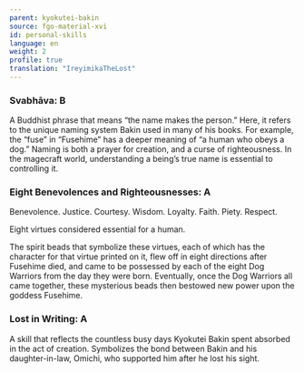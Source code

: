 ```yaml
---
parent: kyokutei-bakin
source: fgo-material-xvi
id: personal-skills
language: en
weight: 2
profile: true
translation: "IreyimikaTheLost"
---
```


### Svabhāva: B

A Buddhist phrase that means “the name makes the person.” Here, it refers to the unique naming system Bakin used in many of his books. For example, the “fuse” in “Fusehime” has a deeper meaning of “a human who obeys a dog.” Naming is both a prayer for creation, and a curse of righteousness. In the magecraft world, understanding a being’s true name is essential to controlling it.

### Eight Benevolences and Righteousnesses: A

Benevolence. Justice. Courtesy. Wisdom. Loyalty. Faith. Piety. Respect.

Eight virtues considered essential for a human.

The spirit beads that symbolize these virtues, each of which has the character for that virtue printed on it, flew off in eight directions after Fusehime died, and came to be possessed by each of the eight Dog Warriors from the day they were born. Eventually, once the Dog Warriors all came together, these mysterious beads then bestowed new power upon the goddess Fusehime.

### Lost in Writing: A

A skill that reflects the countless busy days Kyokutei Bakin spent absorbed in the act of creation. Symbolizes the bond between Bakin and his daughter-in-law, Omichi, who supported him after he lost his sight.
